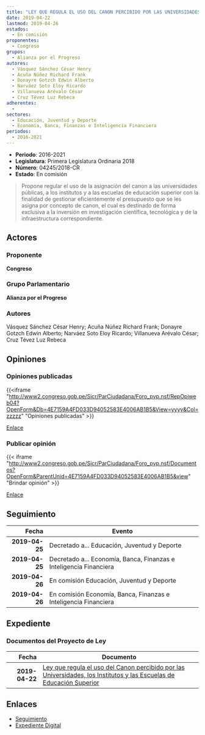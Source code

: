 ```yaml
---
title: "LEY QUE REGULA EL USO DEL CANON PERCIBIDO POR LAS UNIVERSIDADES, LOS INSTITUTOS Y LAS ESCUELAS DE EDUCACIÓN SUPERIOR"
date: 2019-04-22
lastmod: 2019-04-26
estados: 
  - En comisión
proponentes: 
  - Congreso
grupos: 
  - Alianza por el Progreso
autores: 
  - Vásquez Sánchez César Henry
  - Acuña Núñez Richard Frank
  - Donayre Gotzch Edwin Alberto
  - Narváez Soto Eloy Ricardo
  - Villanueva Arévalo César
  - Cruz Tévez Luz Rebeca
adherentes: 
  - 
sectores: 
  - Educación, Juventud y Deporte
  - Economía, Banca, Finanzas e Inteligencia Financiera
periodos: 
  - 2016-2021
---
```


- **Periodo**: 2016-2021
- **Legislatura**: Primera Legislatura Ordinaria 2018
- **Número**: 04245/2018-CR
- **Estado**: En comisión

> Propone regular el uso de la asignación del canon a las universidades públicas, a los institutos y a las escuelas de educación superior con la finalidad de gestionar eficientemente el presupuesto que se les asigna por concepto de canon, el cual es destinado de forma exclusiva a la inversión en investigación científica, tecnológica y de la infraestructura correspondiente.


## Actores

### Proponente

**Congreso**

### Grupo Parlamentario

**Alianza por el Progreso**

### Autores

Vásquez Sánchez César Henry; Acuña Núñez Richard Frank; Donayre Gotzch Edwin Alberto; Narváez Soto Eloy Ricardo; Villanueva Arévalo César; Cruz Tévez Luz Rebeca


## Opiniones

### Opiniones publicadas

{{<iframe "http://www2.congreso.gob.pe/Sicr/ParCiudadana/Foro_pvp.nsf/RepOpiweb04?OpenForm&Db=4E7159A4FD033D94052583E4006AB1B5&View=yyyy&Col=zzzzz" "Opiniones publicadas" >}}

[Enlace](http://www2.congreso.gob.pe/Sicr/ParCiudadana/Foro_pvp.nsf/RepOpiweb04?OpenForm&Db=4E7159A4FD033D94052583E4006AB1B5&View=yyyy&Col=zzzzz)
### Publicar opinión

{{< iframe "http://www2.congreso.gob.pe/Sicr/ParCiudadana/Foro_pvp.nsf/Documentos?OpenForm&ParentUnid=4E7159A4FD033D94052583E4006AB1B5&view" "Brindar opinión" >}}

[Enlace](http://www2.congreso.gob.pe/Sicr/ParCiudadana/Foro_pvp.nsf/Documentos?OpenForm&ParentUnid=4E7159A4FD033D94052583E4006AB1B5&view)

## Seguimiento

| Fecha | Evento |
|------:|--------|
| **2019-04-25** | Decretado a... Educación, Juventud y Deporte|
| **2019-04-25** | Decretado a... Economía, Banca, Finanzas e Inteligencia Financiera|
| **2019-04-26** | En comisión Educación, Juventud y Deporte|
| **2019-04-26** | En comisión Economía, Banca, Finanzas e Inteligencia Financiera|


## Expediente


### Documentos del Proyecto de Ley

| Fecha | Documento |
|------:|--------|
| **2019-04-22** | [Ley que regula el uso del Canon percibido por las Universidades, los Institutos y las Escuelas de Educación Superior](http://www.leyes.congreso.gob.pe/Documentos/2016_2021/Proyectos_de_Ley_y_de_Resoluciones_Legislativas/PL0424520190422.pdf) |

## Enlaces 

- [Seguimiento](http://www2.congreso.gob.pe/Sicr/TraDocEstProc/CLProLey2016.nsf/f7fff46988ca05b1052578e100829cc7/d78c4b8bd329bb15052583e4005d131c?OpenDocument)
- [Expediente Digital](http://www2.congreso.gob.pe/Sicr/TraDocEstProc/CLProLey2016.nsf/f7fff46988ca05b1052578e100829cc7/d78c4b8bd329bb15052583e4005d131c?OpenDocument&Click=05257FB7005EB655.eb71d0cf91d8294e05256cdf006b5706/$Body/0.1C6C)
